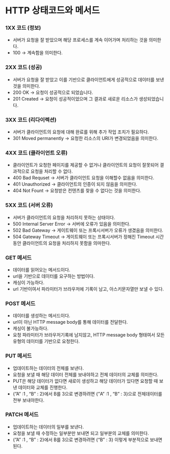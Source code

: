 # HTTP 상태코드와 메서드

### 1XX 코드 (정보)

- 서버가 요청을 잘 받았으며 해당 프로세스를 계속 이어가며 처리하는 것을 의미한다.
- 100 → 계속함을 의미한다.

### 2XX 코드 (성공)

- 서버가 요청을 잘 받았고 이를 기반으로 클라이언트에게 성공적으로 데이터를 보낸 것을 의미한다.
- 200 OK → 요청이 성공적으로 되었습니다.
- 201 Created → 요청이 성공적이었으며 그 결과로 새로운 리소스가 생성되었습니다.

### 3XX 코드 (리다이렉션)

- 서버가 클라이언트의 요청에 대해 완료를 위해 추가 작업 조치가 필요하다.
- 301 Moved permanently → 요청한 리소스의 URI가 변경되었음을 의미한다.

### 4XX 코드 (클라이언트 오류)

- 클라이언트가 요청한 페이지를 제공할 수 없거나 클라이언트의 요청이 잘못되어 결과적으로 요청을 처리할 수 없다.
- 400 Bad Requset → 서버가 클라이언트 요청을 이해할수 없음을 의미한다.
- 401 Unauthorized → 클라이언트의 인증이 되지 않음을 의미한다.
- 404 Not Fount → 요청받은 컨텐츠를 찾을 수 없다는 것을 의미한다.

### 5XX 코드 (서버 오류)

- 서버가 클라이언트의 요청을 처리하지 못하는 상태이다.
- 500 Internal Server Error → 서버에 오류가 있음을 의미한다.
- 502 Bad Gateway → 게이트웨이 또는 프록시서버가 오류가 생겼음을 의미한다.
- 504 Gateway Timeout → 게이트웨이 또는 프록시서버가 정해진 Timeout 시간동안 클라이언트의 요청을 처리하지 못함을 의마한다.

### GET 메서드

- 데이터를 읽어오는 메서드이다.
- url을 기반으로 데이터를 요구하는 방법이다.
- 캐싱이 가능하다.
- url 기반이여서 파라미터가 브라우저에 기록이 남고, 아스키문자열만 보낼 수 있다.

### POST 메서드

- 데이터를 생성하는 메서드이다.
- url이 아닌 HTTP message body를 통해 데이터를 전달한다.
- 캐싱이 불가능하다.
- 요청 파라미터가 브라우저기록에 남지않고, HTTP message body 형태여서 모든 유형의 데이터를 기반으로 요청한다.

### PUT 메서드

- 업데이트하는 데이터의 전체를 보낸다.
- 요청을 보낼 때 해당 데이터 전체를 보내야하고 전체 데이터의 교체를 의미한다.
- PUT은 해당 데이터가 없다면 새로이 생성하고 해당 데이터가 있다면 요청할 때 보낸 데이터와 교체를 진행한다.
- {”A” :1 , “B” : 2}에서 B를 3으로 변경하려면 {”A” :1 , “B” : 3}으로 전체데이터를 전부 보내야한다.

### PATCH 메서드

- 업데이트하는 데이터의 일부를 보낸다.
- 요청을 보낼 때 수정하는 일부분만 보내면 되고 일부분의 교체를 의미한다.
- {”A” :1 , “B” : 2}에서 B를 3으로 변경하려면 {“B” : 3} 이렇게 부분적으로 보내면 된다.
